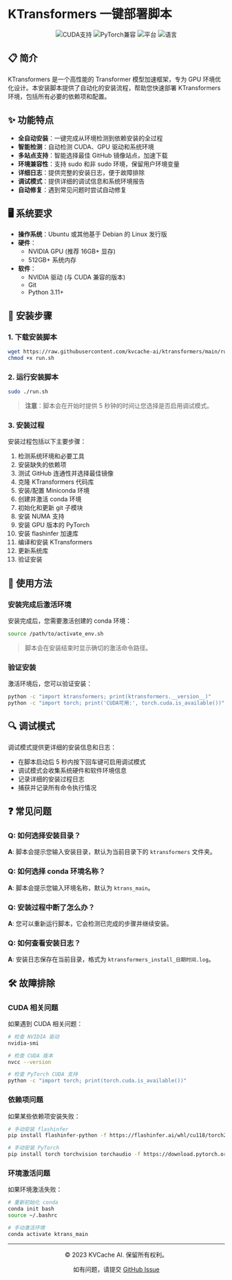 ﻿# KTransformers 一键部署脚本

<div align="center">
  <img src="https://img.shields.io/badge/CUDA-支持-brightgreen" alt="CUDA支持">
  <img src="https://img.shields.io/badge/PyTorch-兼容-blue" alt="PyTorch兼容">
  <img src="https://img.shields.io/badge/平台-Linux-orange" alt="平台">
  <img src="https://img.shields.io/badge/语言-Bash-yellow" alt="语言">
</div>

## 📋 简介

KTransformers 是一个高性能的 Transformer 模型加速框架，专为 GPU 环境优化设计。本安装脚本提供了自动化的安装流程，帮助您快速部署 KTransformers 环境，包括所有必要的依赖项和配置。

## ✨ 功能特点

- **全自动安装**：一键完成从环境检测到依赖安装的全过程
- **智能检测**：自动检测 CUDA、GPU 驱动和系统环境
- **多站点支持**：智能选择最佳 GitHub 镜像站点，加速下载
- **环境兼容性**：支持 sudo 和非 sudo 环境，保留用户环境变量
- **详细日志**：提供完整的安装日志，便于故障排除
- **调试模式**：提供详细的调试信息和系统环境报告
- **自动修复**：遇到常见问题时尝试自动修复

## 🖥️ 系统要求

- **操作系统**：Ubuntu 或其他基于 Debian 的 Linux 发行版
- **硬件**：
  - NVIDIA GPU (推荐 16GB+ 显存)
  - 512GB+ 系统内存
- **软件**：
  - NVIDIA 驱动 (与 CUDA 兼容的版本)
  - Git
  - Python 3.11+

## 🚀 安装步骤

### 1. 下载安装脚本

```bash
wget https://raw.githubusercontent.com/kvcache-ai/ktransformers/main/run.sh
chmod +x run.sh
```

### 2. 运行安装脚本

```bash
sudo ./run.sh
```

> **注意**：脚本会在开始时提供 5 秒钟的时间让您选择是否启用调试模式。

### 3. 安装过程

安装过程包括以下主要步骤：

1. 检测系统环境和必要工具
2. 安装缺失的依赖项
3. 测试 GitHub 连通性并选择最佳镜像
4. 克隆 KTransformers 代码库
5. 安装/配置 Miniconda 环境
6. 创建并激活 conda 环境
7. 初始化和更新 git 子模块
8. 安装 NUMA 支持
9. 安装 GPU 版本的 PyTorch
10. 安装 flashinfer 加速库
11. 编译和安装 KTransformers
12. 更新系统库
13. 验证安装

## 📝 使用方法

### 安装完成后激活环境

安装完成后，您需要激活创建的 conda 环境：

```bash
source /path/to/activate_env.sh
```

> 脚本会在安装结束时显示确切的激活命令路径。

### 验证安装

激活环境后，您可以验证安装：

```bash
python -c "import ktransformers; print(ktransformers.__version__)"
python -c "import torch; print('CUDA可用:', torch.cuda.is_available())"
```

## 🔍 调试模式

调试模式提供更详细的安装信息和日志：

- 在脚本启动后 5 秒内按下回车键可启用调试模式
- 调试模式会收集系统硬件和软件环境信息
- 记录详细的安装过程日志
- 捕获并记录所有命令执行情况

## ❓ 常见问题

### Q: 如何选择安装目录？
**A**: 脚本会提示您输入安装目录，默认为当前目录下的 `ktransformers` 文件夹。

### Q: 如何选择 conda 环境名称？
**A**: 脚本会提示您输入环境名称，默认为 `ktrans_main`。

### Q: 安装过程中断了怎么办？
**A**: 您可以重新运行脚本，它会检测已完成的步骤并继续安装。

### Q: 如何查看安装日志？
**A**: 安装日志保存在当前目录，格式为 `ktransformers_install_日期时间.log`。

## 🛠️ 故障排除

### CUDA 相关问题

如果遇到 CUDA 相关问题：

```bash
# 检查 NVIDIA 驱动
nvidia-smi

# 检查 CUDA 版本
nvcc --version

# 检查 PyTorch CUDA 支持
python -c "import torch; print(torch.cuda.is_available())"
```

### 依赖项问题

如果某些依赖项安装失败：

```bash
# 手动安装 flashinfer
pip install flashinfer-python -f https://flashinfer.ai/whl/cu118/torch2.0

# 手动安装 PyTorch
pip install torch torchvision torchaudio -f https://download.pytorch.org/whl/cu118
```

### 环境激活问题

如果环境激活失败：

```bash
# 重新初始化 conda
conda init bash
source ~/.bashrc

# 手动激活环境
conda activate ktrans_main
```

---

<div align="center">
  <p>© 2023 KVCache AI. 保留所有权利。</p>
  <p>如有问题，请提交 <a href="https://github.com/kvcache-ai/ktransformers/issues">GitHub Issue</a></p>
</div>
